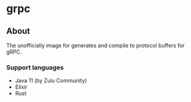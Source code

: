 # grpc

## About

The unofficially image for generates and compile to protocol buffers for gRPC.

### Support languages

 - Java 11 (by Zulu Community)
 - Elixir
 - Rust
